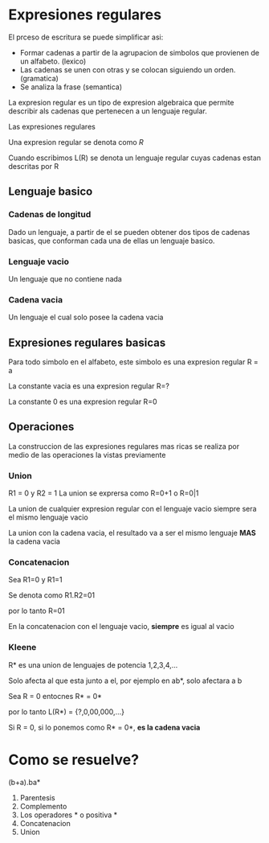 # Expresiones regulares

El prceso de escritura se puede simplificar asi:

- Formar cadenas a partir de la agrupacion de simbolos que provienen de un alfabeto. (lexico)
- Las cadenas se unen con otras y se colocan siguiendo un orden. (gramatica)
- Se analiza la frase (semantica)

La expresion regular es un tipo de expresion algebraica que permite describir als cadenas que pertenecen a un lenguaje regular.

Las expresiones regulares

Una expresion regular se denota como _R_

Cuando escribimos L(R) se denota un lenguaje regular cuyas cadenas estan descritas por R

## Lenguaje basico
### Cadenas de longitud
Dado un lenguaje, a partir de el se pueden obtener dos tipos de cadenas basicas, que conforman cada una de ellas un lenguaje basico.

### Lenguaje vacio

Un lenguaje que no contiene nada

### Cadena vacia

Un lenguaje el cual solo posee la cadena vacia

## Expresiones regulares basicas

Para todo simbolo en el alfabeto, este simbolo es una expresion regular R = a

La constante vacia es una expresion regular R=?

La constante 0 es una expresion regular R=0


## Operaciones

La construccion de las expresiones regulares mas ricas se realiza por medio de las operaciones la vistas previamente

### Union

R1 = 0 y R2 = 1
La union se exprersa como R=0+1 o R=0|1

La union de cualquier expresion regular con el lenguaje vacio siempre sera el mismo lenguaje vacio

La union con la cadena vacia, el resultado va a ser el mismo lenguaje **MAS** la cadena vacia

### Concatenacion

Sea R1=0 y R1=1

Se denota como R1.R2=01

por lo tanto R=01

En la concatenacion con el lenguaje vacio, **siempre** es igual al vacio

### Kleene

R* es una union de lenguajes de potencia 1,2,3,4,...

Solo afecta al que esta junto a el, por ejemplo en ab*, solo afectara a b

Sea R = 0
entocnes R* = 0*

por lo tanto L(R*) = {?,0,00,000,...}

Si R = 0, si lo ponemos como R* = 0*, **es la cadena vacia**

# Como se resuelve?

(b+a).ba*

1. Parentesis
2. Complemento
3. Los operadores * o positiva *
4. Concatenacion
5. Union
